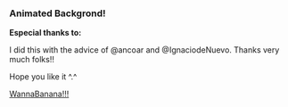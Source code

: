 ### Animated Backgrond!

**Especial thanks to:** 


I did this with the advice of @ancoar and @IgnaciodeNuevo. Thanks very much folks!!

Hope you like it ^.^

[WannaBanana!!!](https://elenamlopez.github.io/WannaBanana/)
